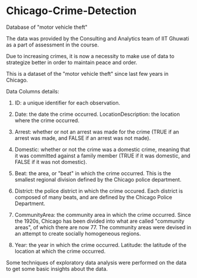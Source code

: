 # Chicago-Crime-Detection
Database of "motor vehicle theft" 


The data was provided by the Consulting and Analytics team of IIT Ghuwati as a part of assessment in the course.

Due to increasing crimes, it is now a necessity to make use of data to strategize better in order to maintain peace and order. 

This is a dataset of the "motor vehicle theft" since last few years in Chicago.

Data Columns details:
1. ID: a unique identifier for each observation.

2. Date: the date the crime occurred.
LocationDescription: the location where the crime occurred.

3. Arrest: whether or not an arrest was made for the crime (TRUE if an arrest was made, and FALSE if an arrest was not made).

4. Domestic: whether or not the crime was a domestic crime, meaning that it was committed against a family member (TRUE if it was domestic, and FALSE if it was not domestic).

5. Beat: the area, or "beat" in which the crime occurred. This is the smallest regional division defined by the Chicago police department.

6. District: the police district in which the crime occured. Each district is composed of many beats, and are defined by the Chicago Police Department.

7. CommunityArea: the community area in which the crime occurred. Since the 1920s, Chicago has been divided into what are called "community areas", of which there are now 77. The community areas were devised in an attempt to create socially homogeneous regions.

8. Year: the year in which the crime occurred.
Latitude: the latitude of the location at which the crime occurred.

Some techniques of exploratory data analysis were performed on the data to get some basic insights about the data. 
